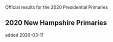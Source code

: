 Official results for the 2020 Presidential Primaries 

## 2020 New Hampshire Primaries
added 2020-03-11

